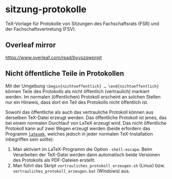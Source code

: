 # sitzung-protokolle
TeX-Vorlage für Protokolle von Sitzungen des Fachschaftsrats (FSR) und der
Fachschaftsvertretung (FSV).

## Overleaf mirror
<https://www.overleaf.com/read/byvszqwprpjt>

## Nicht öffentliche Teile in Protokollen
Mit der Umgebung `\begin{nichtoeffentlich} … \end{nichtoeffentlich}` können
Teile des Protokolls als nicht öffentlich (vertraulich) markiert werden. Im
normalen (öffentlichen) Protokoll erscheint an solchen Stellen nur ein
Hinweis, dass dort ein Teil des Protokolls nicht öffentlich ist.

Sowohl das öffentliche als auch das vertrauliche Protokoll können aus
derselben TeX-Datei erzeugt werden. Das öffentliche Protokoll ist jenes, das
bei einem normalen Durchlauf von LaTeX erzeugt wird. Das nicht öffentliche
Protokoll kann auf zwei Wegen erzeugt werden (beide erfordern das Programm
[`latexmk`](https://www.ctan.org/pkg/latexmk/), welches jedoch in jeder
normalen TeX-Installation inbegriffen sein sollte):

1. Man aktiviert im LaTeX-Programm die Option `-shell-escape`. Beim Verarbeiten
   der TeX-Datei werden dann automatisch beide Versionen des Protokolls als
   PDF-Dateien erstellt.
2. Man führt das Skript `vertrauliches_protokoll_erzeugen.sh` (Linux)
   bzw. `vertrauliches_protokoll_erzeugen.bat` (Windows) aus.
